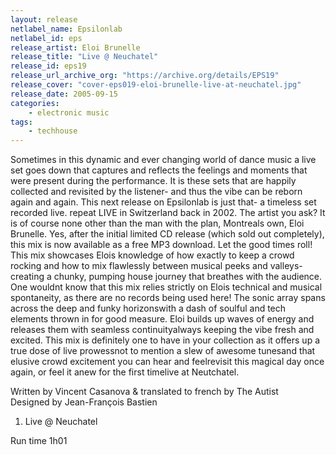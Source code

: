```yaml
---
layout: release
netlabel_name: Epsilonlab
netlabel_id: eps
release_artist: Eloi Brunelle
release_title: "Live @ Neuchatel"
release_id: eps19
release_url_archive_org: "https://archive.org/details/EPS19"
release_cover: "cover-eps019-eloi-brunelle-live-at-neuchatel.jpg"
release_date: 2005-09-15
categories:
    - electronic music
tags:
    - techhouse
---
```

Sometimes in this dynamic and ever changing world of dance music a live set goes down that captures and reflects the feelings and moments that were present during the performance. It is these sets that are happily collected and revisited by the listener- and thus the vibe can be reborn again and again. This next release on Epsilonlab is just that- a timeless set recorded live. repeat LIVE in Switzerland back in 2002. The artist you ask? It is of course none other than the man with the plan, Montreals own, Eloi Brunelle. Yes, after the initial limited CD release (which sold out completely), this mix is now available as a free MP3 download. Let the good times roll! This mix showcases Elois knowledge of how exactly to keep a crowd rocking and how to mix flawlessly between musical peeks and valleys- creating a chunky, pumping house journey that breathes with the audience. One wouldnt know that this mix relies strictly on Elois technical and musical spontaneity, as there are no records being used here! The sonic array spans across the deep and funky horizonswith a dash of soulful and tech elements thrown in for good measure. Eloi builds up waves of energy and releases them with seamless continuityalways keeping the vibe fresh and excited. This mix is definitely one to have in your collection as it offers up a true dose of live prowessnot to mention a slew of awesome tunesand that elusive crowd excitement you can hear and feelrevisit this magical day once again, or feel it anew for the first timelive at Neutchatel.

Written by Vincent Casanova & translated to french by The Autist  
Designed by Jean-François Bastien

1. Live @ Neuchatel

Run time 1h01